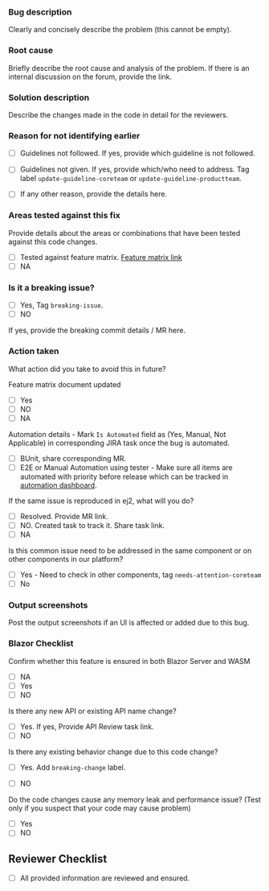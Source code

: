 ### Bug description
Clearly and concisely describe the problem (this cannot be empty).

### Root cause
Briefly describe the root cause and analysis of the problem.
If there is an internal discussion on the forum, provide the link.

### Solution description
Describe the changes made in the code in detail for the reviewers.

### Reason for not identifying earlier
 * [ ] Guidelines not followed. If yes, provide which guideline is not followed.

 * [ ] Guidelines not given. If yes, provide which/who need to address.
    Tag label `update-guideline-coreteam` or `update-guideline-productteam`. 

 * [ ] If any other reason, provide the details here. 
     
### Areas tested against this fix
Provide details about the areas or combinations that have been tested against this code changes.
* [ ]  Tested against feature matrix. [Feature matrix link](https://syncfusion.sharepoint.com/sites/EJ2ProductOwners/Shared%20Documents/Forms/AllItems.aspx?viewid=ae81c682%2D3d0f%2D462a%2Db8ec%2D7358748d489d&id=%2Fsites%2FEJ2ProductOwners%2FShared%20Documents%2FGeneral%2FFeature%20Matrix%20%2D%20Documents)
* [ ]  NA

### Is it a breaking issue?
* [ ]  Yes, Tag `breaking-issue`. 
* [ ]  NO
 
 If yes, provide the breaking commit details / MR here. 
 
### Action taken
What action did you take to avoid this in future?

 Feature matrix document updated
* [ ]  Yes
* [ ]  NO
* [ ]  NA
 
Automation details - Mark `Is Automated` field as (Yes, Manual, Not Applicable) in corresponding JIRA task once the bug is automated. 
* [ ] BUnit, share corresponding MR.
* [ ] E2E or Manual Automation using tester - Make sure all items are automated with priority before release which can be tracked in [automation dashboard](https://syncfusion.atlassian.net/secure/Dashboard.jspa?selectPageId=43396).
 
If the same issue is reproduced in ej2, what will you do?
* [ ]  Resolved. Provide MR link.
* [ ]  NO. Created task to track it. Share task link. 
* [ ]  NA
 
 Is this common issue need to be addressed in the same component or on other components in our platform? 
* [ ]  Yes - Need to check in other components, tag `needs-attention-coreteam` 
* [ ]  No
  
### Output screenshots
Post the output screenshots if an UI is affected or added due to this bug.

### Blazor Checklist
Confirm whether this feature is ensured in both Blazor Server and WASM
* [ ]  NA
* [ ]  Yes
* [ ]  NO

Is there any new API or existing API name change?
* [ ]  Yes. If yes, Provide API Review task link.
* [ ]  NO
  
Is there any existing behavior change due to this code change?
* [ ]  Yes. Add `breaking-change` label.
* [ ]  NO


Do the code changes cause any memory leak and performance issue? (Test only if you suspect that your code may cause problem)
* [ ]  Yes
* [ ]  NO

## Reviewer Checklist
* [ ]  All provided information are reviewed and ensured. 
